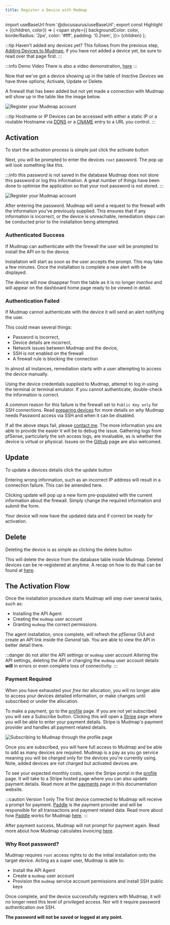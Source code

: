 ```yaml
---
title: Register a Device with Mudmap
---
```


import useBaseUrl from '@docusaurus/useBaseUrl';
export const Highlight = ({children, color}) => (
  <span
    style={{
      backgroundColor: color,
      borderRadius: '2px',
      color: '#fff',
      padding: '0.2rem',
    }}>
    {children}
  </span>
);


:::tip Haven't added any devices yet?
This follows from the previous step, [Adding Devices to Mudmap][adding], if 
you have not added a device yet, be sure to read over that page first.
:::

:::info Demo Video
There is also a video demonstration, [here](/videos/demo-overview.md)
:::

Now that we've got a device showing up in the table of *Inactive Devices* 
we have three options; Activate, Update or Delete. 

A firewall that has been added but not yet made a connection with Mudmap 
will show up in the table like the image below.

<div style={{textAlign: 'center'}}>
<img  alt="Register your Mudmap account" src={useBaseUrl
('img/register-devices-docs-connections.png')} />
</div>

:::tip Hostname or IP
Devices can be accessed with either a static IP or a routable Hostname via 
[DDNS](https://en.wikipedia.org/wiki/Dynamic_DNS) or a 
[CNAME](https://www.cloudflare.com/en-au/learning/dns/dns-records/dns-cname-record/) entry to a URL you control.
:::
## Activation

To start the activation process is simple just click the <Highlight color="#4f46e5">activate</Highlight> button 

Next, you will be prompted to enter the devices `root` password. The pop up will look something 
like this. 


:::info this password is not saved in the database
Mudmap does not store this password or log this information. A great number of things have been
done to optimise the application so that your root password is not stored.
:::

<div style={{textAlign: 'center'}}>
<img  alt="Register your Mudmap account" src={useBaseUrl
('img/root-pass-activate.png')} />
</div>


After entering the password. Mudmap will send a request to the firewall with the information 
you've previously supplied. This ensures that if any information is incorrect, or the device is 
unreachable, remediation steps can be conducted prior to the installation being attempted.

### Authenticated Success

If Mudmap can authenticate with the firewall the user will be prompted to install the API on to 
the device. 

Installation will start as soon as the user accepts the prompt. This may take a few minutes. 
Once the installation is complete a new alert with be displayed. 

The device will now disappear from the table as it is no longer *inactive* and will appear on 
the dashboard home page ready to be viewed in detail.

### Authentication Failed

If Mudmap cannot authenticate with the device it will send an alert notifying the user.

This could mean several things:

- Password is incorrect,
- Device details are incorrect,
- Network issues between Mudmap and the device,
- SSH is not enabled on the firewall
- A firewall rule is blocking the connection

In almost all instances, remediation starts with a user attempting to access the device manually.

Using the device credentials supplied to Mudmap, attempt to log in using the terminal or terminal 
emulator. If you cannot authenticate, double-check the information is correct.

A common reason for this failure is the firewall set to `Public Key only` for SSH connections. 
Read [preparing devices] for more details on *why* Mudmap needs Password access via SSH and when 
it can be disabled.

If all the above steps fail, please [contact me](mailto:dan@mudmap.io). 
The more information you are able to provide the easier it will be to debug 
the issue. Gathering logs from pfSense, particularly the ssh access logs, are 
invaluable, as is whether the device is virtual or physical. Issues on the 
[Github][gh-issue] page are also welcomed.



## Update

To update a devices details click the <Highlight color="#d97706">update</Highlight> button 

Entering wrong information, such as an incorrect IP address will result in a connection failure. 
This can be amended here.

Clicking <Highlight color="#d97706">update</Highlight> will pop up a new form pre-populated with the current 
information about the firewall. Simply change the required information and submit the form.

Your device will now have the updated data and if correct be ready for activation.

## Delete

Deleting the device is as simple as clicking the <Highlight color="#dc2626">delete</Highlight> button 

This will delete the device from the database table inside Mudmap. Deleted devices can be re-registered at anytime. 
A recap on how to do that can be found at [here][adding].

## The Activation Flow

Once the installation procedure starts Mudmap will step over several tasks, such as:

- Installing the API Agent
- Creating the `mudmap` user account
- Granting `mudmap` the correct permissions

The agent installation, once complete, will refresh the *pfSense* GUI and create an API link 
inside the *General* tab. You are able to view the API in better detail there.

:::danger do not alter the API settings or `mudmap` user account
Altering the API settings, deleting the API or changing the `mudmap` user account details 
**will** in errors or even complete loss of connectivity.
:::

### Payment Required

When you have exhausted your *free tier* allocation, you will no longer 
able to access your devices detailed information, or make changes until 
subscribed or under the allocation.

To make a payment, go to the [profile][dashboard-profile] page. If you are 
not yet subscribed you will see a Subscribe button. Clicking this will open 
a [Stripe] page where you will be able to enter your payment details. 
Stripe is Mudmap's payment provider and handles all payment related details.

<div style={{textAlign: 'center'}}>
<img  alt="Subscribing to Mudmap through the profile page" src={useBaseUrl
('img/dashboard-not-subscribed.png')} />
</div>


Once you are subscribed, you will have full access to Mudmap and be able to 
add as many devices are required. Mudmap is a pay as you go service meaning 
you will be charged only for the devices you're currently using. Note, 
added devices are not charged but activated devices are. 

To see your expected monthly costs, open the Stripe portal in the 
[profile][dashboard-profile] page. It will take to a Stripe hosted page 
where you can also update payment details. Read more at the [payments] page 
in this documentation website.



:::caution Version 1 only
The first device connected to Mudmap will receive a prompt for payment. [Paddle] is the payment 
provider and will be responsible for all transactions and payment related data. Read more about 
how [Paddle] works for Mudmap [here][paddle-payments]. 
:::

After payment success, Mudmap will not prompt for payment again. Read more about how Mudmap 
calculates invoicing [here][payments].

### Why Root password?

Mudmap requires `root` access rights to do the initial installation onto the target device. 
Acting as a super user, Mudmap is able to:

- Install the API Agent
- Create a `mudmap` user account
- Provision the `mudmap` service account permissions and install SSH public keys

Once complete, and the device successfully registers with Mudmap, it 
will no longer need this level of privileged access. Nor will it require password authentication 
ove SSH.

**The password will not be saved or logged at any point.**

[adding]: adding-the-device.md
[preparing devices]: preparing-devices.mdx
[paddle]: https://paddle.com?ref=mudmap.io
[paddle-mm]: stripe-payments.md
[paddle-payments]: payment-legacy.md
[payments]: /stripe-payments
[stripe]: https://stripe.com
[dashboard-profile]: https://dashboard.mudmap.io/dashboard/profile
[gh-issue]: https://github.com/mudmap-io/customer-support/issues
